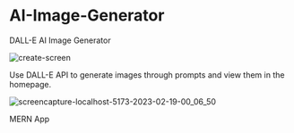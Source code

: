 # AI-Image-Generator
DALL-E AI Image Generator

![create-screen](https://user-images.githubusercontent.com/96745264/219882597-adc9d452-2749-47ed-9e4e-e4eb5759a672.png)

Use DALL-E API to generate images through prompts and view them in the homepage.

![screencapture-localhost-5173-2023-02-19-00_06_50](https://user-images.githubusercontent.com/96745264/219882681-7adbb7c5-6dd6-4821-9fb7-e0d42bb7e2c8.png)

MERN App
